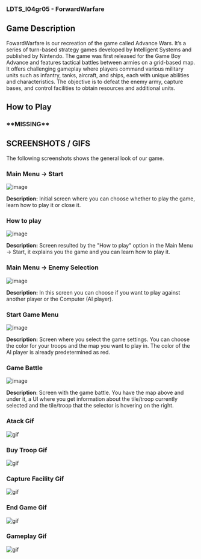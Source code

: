 ### LDTS_l04gr05 - ForwardWarfare

## Game Description
FowardWarfare is our recreation of the game called Advance Wars. It’s a series of turn-based strategy games developed by Intelligent Systems and published by Nintendo. The game was first released for the Game Boy Advance and features tactical battles between armies on a grid-based map. It offers challenging gameplay where players command various military units such as infantry, tanks, aircraft, and ships, each with unique abilities and characteristics. The objective is to defeat the enemy army, capture bases, and control facilities to obtain resources and additional units. 

## How to Play

### \*\*MISSING\*\*

## SCREENSHOTS / GIFS
The following screenshots shows the general look of our game.

### Main Menu -> Start
![image](./docs/images/MainMenu_Start.png)


**Description:** Initial screen where you can choose whether to play the game, learn how to play it or close it.

### How to play
![image](./docs/images/HowToPlay.png)

**Description:** Screen resulted by the "How to play" option in the Main Menu -> Start, it explains you the game and you can learn how to play it.

### Main Menu -> Enemy Selection
![image](./docs/images/MainMenu_EnemySelection.png)

**Description:** In this screen you can choose if you want to play against another player or the Computer (AI player).

### Start Game Menu
![image](./docs/images/StartGame.png)

**Description:** Screen where you select the game settings. You can choose the color for your troops and the map you want to play in. The color of the AI player is already predetermined as red.

### Game Battle
![image](./docs/images/GameBattle.png)

**Description**: Screen with the game battle. You have the map above and under it, a UI where you get information about the tile/troop currently selected and the tile/troop that the selector is hovering on the right. 

### Atack Gif
![gif](./docs/gifs/Atack.gif)

### Buy Troop Gif
![gif](./docs/gifs/BuyTroop.gif)

### Capture Facility Gif
![gif](./docs/gifs/CaptureFacility.gif)

### End Game Gif
![gif](./docs/gifs/EndGame.gif)

### Gameplay Gif
![gif](./docs/gifs/Gameplay.gif)
